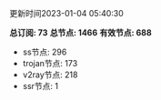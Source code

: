 更新时间2023-01-04 05:40:30

**总订阅: 73**
**总节点: 1466**
**有效节点: 688**
- ss节点: 296
- trojan节点: 173
- v2ray节点: 218
- ssr节点: 1
